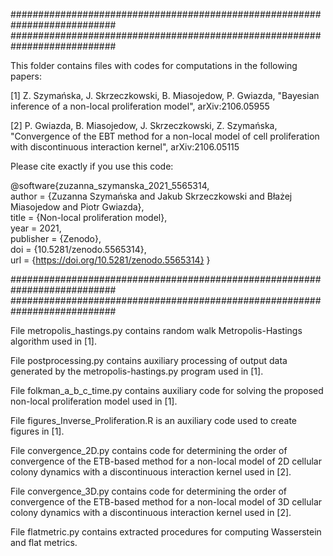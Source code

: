 ###########################################################################
###########################################################################

This folder contains files with codes for computations in the following papers:

[1] Z. Szymańska, J. Skrzeczkowski, B. Miasojedow, P. Gwiazda, "Bayesian inference of a non-local proliferation model", arXiv:2106.05955

[2] P. Gwiazda, B. Miasojedow, J. Skrzeczkowski, Z. Szymańska, "Convergence of the EBT method for a non-local model of cell proliferation with discontinuous interaction kernel", arXiv:2106.05115

Please cite exactly if you use this code:

@software{zuzanna_szymanska_2021_5565314,  
  author       = {Zuzanna Szymańska and Jakub Skrzeczkowski and Błażej Miasojedow and Piotr Gwiazda},  
  title        = {Non-local proliferation model},  
  year         = 2021,  
  publisher    = {Zenodo},  
  doi          = {10.5281/zenodo.5565314},  
  url          = {https://doi.org/10.5281/zenodo.5565314} 
}

###########################################################################
###########################################################################

File metropolis_hastings.py contains random walk Metropolis-Hastings algorithm used in [1].

File postprocessing.py contains auxiliary processing of output data generated by the metropolis-hastings.py program used in [1].

File folkman_a_b_c_time.py contains auxiliary code for solving the proposed non-local proliferation model used in [1].

File figures_Inverse_Proliferation.R is an auxiliary code used to create figures in [1].

File convergence_2D.py contains code for determining the order of convergence of the ETB-based method for a non-local model of 2D cellular colony dynamics with a discontinuous interaction kernel used in [2].

File convergence_3D.py contains code for determining the order of convergence of the ETB-based method for a non-local model of 3D cellular colony dynamics with a discontinuous interaction kernel used in [2].

File flatmetric.py contains extracted procedures for computing Wasserstein and flat metrics.
